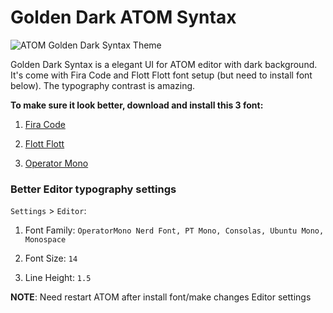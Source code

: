 # Golden Dark ATOM Syntax

![ATOM Golden Dark Syntax Theme](https://4.bp.blogspot.com/-V0GcSpgMO7k/W4Og-S586JI/AAAAAAAAC58/ymiyi3uKtSs-Fss-DfVdOJSVTwRFcZAMgCLcBGAs/s1600/golden-dark-theme.png)

Golden Dark Syntax is a elegant UI for ATOM editor with dark background. It's come with Fira Code and Flott Flott font setup (but need to install font below). The typography contrast is amazing.

**To make sure it look better, download and install this 3 font:**

   1. [Fira Code](https://github.com/pu3antasyah/FiraCode)

   2. [Flott Flott](https://www.dafont.com/flottflott.font)

   3. [Operator Mono](https://github.com/pu3antasyah/cse134b-hw3)

### Better Editor typography settings

 `Settings` > `Editor`:

  1. Font Family: `OperatorMono Nerd Font, PT Mono, Consolas, Ubuntu Mono, Monospace`

  2. Font Size: `14`

  3. Line Height: `1.5`


**NOTE**: Need restart ATOM after install font/make changes Editor settings

